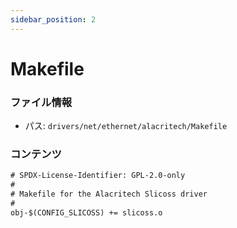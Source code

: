 ```yaml
---
sidebar_position: 2
---
```

# Makefile

### ファイル情報

- パス: `drivers/net/ethernet/alacritech/Makefile`

### コンテンツ

```txt
# SPDX-License-Identifier: GPL-2.0-only
#
# Makefile for the Alacritech Slicoss driver
#
obj-$(CONFIG_SLICOSS) += slicoss.o

```
